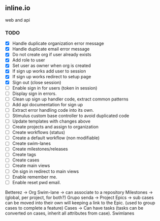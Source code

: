 ## inline.io

web and api

### TODO

- [x] Handle duplicate organization error message
- [x] Handle duplicate email error message
- [x] Do not create org if user already exists
- [x] Add role to user
- [x] Set user as owner when org is created
- [x] If sign up works add user to session
- [x] If sign up works redirect to setup page
- [x] Sign out (close session)
- [ ] Enable sign in for users (token in session)
- [ ] Display sign in errors.
- [ ] Clean up sign up handler code, extract common patterns
- [ ] Add api documentation for sign up
- [ ] Extract error handling code into its own.
- [ ] Stimulus custom base controller to avoid duplicated code
- [ ] Update templates with changes above
- [ ] Create projects and assign to organization
- [ ] Create workflows (status)
- [ ] Create a default workflow (non modifiable)
- [ ] Create swim-lanes
- [ ] Create milestones/releases
- [ ] Create tags
- [ ] Create cases
- [ ] Create main views
- [ ] On sign in redirect to main views
- [ ] Enable remember me.
- [ ] Enable reset pwd email.

Betterez -> Org
Swim-lane -> can associate to a repository
Milestones -> (global, per project, for both?)
Grupo senda -> Project
  Epics -> sub cases can be moved into their own will keeping a link to the Epic. (used to group cases to complete a feature)
  Cases ->
    Can have tasks (tasks can be converted on cases, inherit all attributes from case).
  Swimlanes